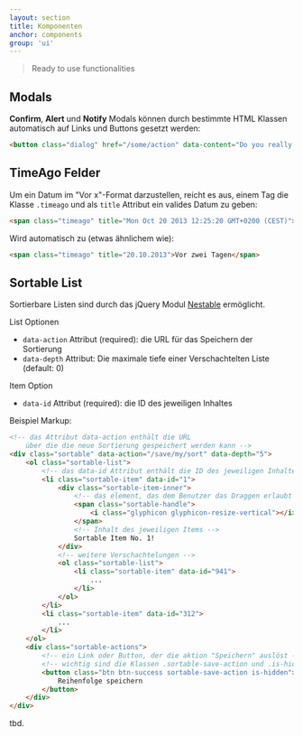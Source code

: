 ```yaml
---
layout: section
title: Komponenten
anchor: components
group: 'ui'
---
```


> Ready to use functionalities


## Modals

**Confirm**, **Alert** und **Notify** Modals können durch bestimmte HTML Klassen automatisch auf Links und Buttons gesetzt werden:

```html
<button class="dialog" href="/some/action" data-content="Do you really want to delete this item?" data-type="danger">Delete</button>
```


## TimeAgo Felder

Um ein Datum im "Vor x"-Format darzustellen, reicht es aus, einem Tag die Klasse `.timeago` und als `title` Attribut ein valides Datum zu geben:

```html
<span class="timeago" title="Mon Oct 20 2013 12:25:20 GMT+0200 (CEST)">21.10.2013</span>
```

Wird automatisch zu (etwas ähnlichem wie):

```html
<span class="timeago" title="20.10.2013">Vor zwei Tagen</span>
```


## Sortable List

Sortierbare Listen sind durch das jQuery Modul [Nestable](http://dbushell.github.io/Nestable/) ermöglicht.

List Optionen

* `data-action` Attribut (required): die URL für das Speichern der Sortierung
* `data-depth` Attribut: Die maximale tiefe einer Verschachtelten Liste (default: 0)

Item Option

* `data-id` Attribut (required): die ID des jeweiligen Inhaltes

Beispiel Markup:

```html
<!-- das Attribut data-action enthält die URL
    über die die neue Sortierung gespeichert werden kann -->
<div class="sortable" data-action="/save/my/sort" data-depth="5">
    <ol class="sortable-list">
        <!-- das data-id Attribut enthält die ID des jeweiligen Inhaltes -->
        <li class="sortable-item" data-id="1">
            <div class="sortable-item-inner">
                <!-- das element, das dem Benutzer das Draggen erlaubt -->
                <span class="sortable-handle">
                    <i class="glyphicon glyphicon-resize-vertical"></i>
                </span>
                <!-- Inhalt des jeweiligen Items -->
                Sortable Item No. 1!
            </div>
            <!-- weitere Verschachtelungen -->
            <ol class="sortable-list">
                <li class="sortable-item" data-id="941">
                    ...
                </li>
            </ol>
        </li>
        <li class="sortable-item" data-id="312">
            ...
        </li>
    </ol>
    <div class="sortable-actions">
        <!-- ein Link oder Button, der die aktion "Speichern" auslöst -->
        <!-- wichtig sind die Klassen .sortable-save-action und .is-hidden -->
        <button class="btn btn-success sortable-save-action is-hidden">
            Reihenfolge speichern
        </button>
    </div>
</div>
```

tbd.
